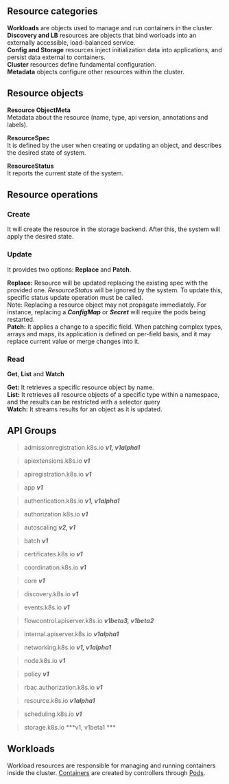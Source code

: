 ## Resource categories

**Workloads** are objects used to manage and run containers in the cluster.  
**Discovery and LB** resources are objects that bind worloads into an externally accessible, load-balanced service.  
**Config and Storage** resources inject initialization data into applications, and persist data external to containers.  
**Cluster** resources define fundamental configuration.  
**Metadata** objects configure other resources within the cluster.  

## Resource objects

**Resource ObjectMeta**  
Metadata about the resource (name, type, api version, annotations and labels).  

**ResourceSpec**  
It is defined by the user when creating or updating an object, and describes the desired state of system.  

**ResourceStatus**  
It reports the current state of the system.

## Resource operations

### Create
It will create the resource in the storage backend. After this, the system will apply the desired state.

### Update
It provides two options: **Replace** and **Patch**.  

**Replace:** Resource will be updated replacing the existing spec with the provided one. *ResourceStatus* will be ignored by the system. To update this, specific status update operation must be called.  
Note: Replacing a resource object may not propagate immediately. For instance, replacing a ***ConfigMap*** or ***Secret*** will require the pods being restarted.  
**Patch:** It applies a change to a specific field. When patching complex types, arrays and maps, its application is defined on per-field basis, and it may replace current value or merge changes into it.

### Read
**Get**, **List** and **Watch**  

**Get:** It retrieves a specific resource object by name.  
**List:** It retrieves all resource objects of a specific type within a namespace, and the results can be restricted with a selector query  
**Watch:** It streams results for an object as it is updated.





## API Groups

> admissionregistration.k8s.io ***v1, v1alpha1***

> apiextensions.k8s.io ***v1***

> apiregistration.k8s.io ***v1***

> app ***v1***

> authentication.k8s.io ***v1, v1alpha1***

> authorization.k8s.io ***v1***

> autoscaling ***v2, v1***

> batch ***v1***

> certificates.k8s.io ***v1***

> coordination.k8s.io ***v1***

> core ***v1***

> discovery.k8s.io ***v1***

> events.k8s.io ***v1***

> flowcontrol.apiserver.k8s.io ***v1beta3, v1beta2***

> internal.apiserver.k8s.io ***v1alpha1***

> networking.k8s.io ***v1, v1alpha1***

> node.k8s.io ***v1***

> policy ***v1***

> rbac.authorization.k8s.io ***v1***

> resource.k8s.io ***v1alpha1***

> scheduling.k8s.io ***v1***

> storage.k8s.io ***v1, v1beta1 ***


## Workloads

Workload resources are responsible for managing and running containers inside the cluster. [Containers](/kube-api.md#containers) are created by controllers through [Pods](/kube-api.md#pods). 

